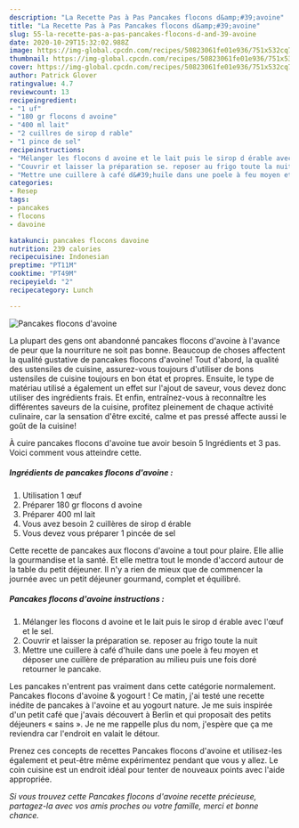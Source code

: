 ```yaml
---
description: "La Recette Pas à Pas Pancakes flocons d&amp;#39;avoine"
title: "La Recette Pas à Pas Pancakes flocons d&amp;#39;avoine"
slug: 55-la-recette-pas-a-pas-pancakes-flocons-d-and-39-avoine
date: 2020-10-29T15:32:02.988Z
image: https://img-global.cpcdn.com/recipes/50823061fe01e936/751x532cq70/pancakes-flocons-davoine-photo-principale-de-la-recette.jpg
thumbnail: https://img-global.cpcdn.com/recipes/50823061fe01e936/751x532cq70/pancakes-flocons-davoine-photo-principale-de-la-recette.jpg
cover: https://img-global.cpcdn.com/recipes/50823061fe01e936/751x532cq70/pancakes-flocons-davoine-photo-principale-de-la-recette.jpg
author: Patrick Glover
ratingvalue: 4.7
reviewcount: 13
recipeingredient:
- "1 uf"
- "180 gr flocons d avoine"
- "400 ml lait"
- "2 cuillres de sirop d rable"
- "1 pince de sel"
recipeinstructions:
- "Mélanger les flocons d avoine et le lait puis le sirop d érable avec l&#39;œuf et le sel."
- "Couvrir et laisser la préparation se. reposer au frigo toute la nuit"
- "Mettre une cuillere à café d&#39;huile dans une poele à feu moyen et déposer une cuillère de préparation au milieu puis une fois doré retourner le pancake."
categories:
- Resep
tags:
- pancakes
- flocons
- davoine

katakunci: pancakes flocons davoine 
nutrition: 239 calories
recipecuisine: Indonesian
preptime: "PT11M"
cooktime: "PT49M"
recipeyield: "2"
recipecategory: Lunch

---
```



![Pancakes flocons d&#39;avoine](https://img-global.cpcdn.com/recipes/50823061fe01e936/751x532cq70/pancakes-flocons-davoine-photo-principale-de-la-recette.jpg)

La plupart des gens ont abandonné pancakes flocons d&#39;avoine à l'avance de peur que la nourriture ne soit pas bonne. Beaucoup de choses affectent la qualité gustative de pancakes flocons d&#39;avoine! Tout d'abord, la qualité des ustensiles de cuisine, assurez-vous toujours d'utiliser de bons ustensiles de cuisine toujours en bon état et propres. Ensuite, le type de matériau utilisé a également un effet sur l'ajout de saveur, vous devez donc utiliser des ingrédients frais. Et enfin, entraînez-vous à reconnaître les différentes saveurs de la cuisine, profitez pleinement de chaque activité culinaire, car la sensation d'être excité, calme et pas pressé affecte aussi le goût de la cuisine!

<!--inarticleads1-->

À cuire pancakes flocons d&#39;avoine tue avoir besoin 5 Ingrédients et 3 pas. Voici comment vous atteindre cette.

##### Ingrédients de pancakes flocons d&#39;avoine :

1. Utilisation 1 œuf
1. Préparer 180 gr flocons d avoine
1. Préparer 400 ml lait
1. Vous avez besoin 2 cuillères de sirop d érable
1. Vous devez vous préparer 1 pincée de sel


Cette recette de pancakes aux flocons d&#39;avoine a tout pour plaire. Elle allie la gourmandise et la santé. Et elle mettra tout le monde d&#39;accord autour de la table du petit déjeuner. Il n&#39;y a rien de mieux que de commencer la journée avec un petit déjeuner gourmand, complet et équilibré. 

<!--inarticleads2-->

##### Pancakes flocons d&#39;avoine instructions :

1. Mélanger les flocons d avoine et le lait puis le sirop d érable avec l&#39;œuf et le sel.
1. Couvrir et laisser la préparation se. reposer au frigo toute la nuit
1. Mettre une cuillere à café d&#39;huile dans une poele à feu moyen et déposer une cuillère de préparation au milieu puis une fois doré retourner le pancake.


Les pancakes n&#39;entrent pas vraiment dans cette catégorie normalement. Pancakes flocons d&#39;avoine &amp; yogourt ! Ce matin, j&#39;ai testé une recette inédite de pancakes à l&#39;avoine et au yogourt nature. Je me suis inspirée d&#39;un petit café que j&#39;avais découvert à Berlin et qui proposait des petits déjeuners « sains ». Je ne me rappelle plus du nom, j&#39;espère que ça me reviendra car l&#39;endroit en valait le détour. 

<!--inarticleads1-->

<p>
Prenez ces concepts de recettes Pancakes flocons d&#39;avoine et utilisez-les également et peut-être même expérimentez pendant que vous y allez. Le coin cuisine est un endroit idéal pour tenter de nouveaux points avec l'aide appropriée.
</p>

<p>
<i>Si vous trouvez cette Pancakes flocons d&#39;avoine recette précieuse, partagez-la avec vos amis proches ou votre famille, merci et bonne chance.</i>
</p>
